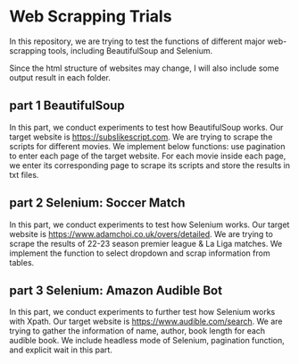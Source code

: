 # Web Scrapping Trials
In this repository, we are trying to test the functions of different major web-scrapping tools, 
including BeautifulSoup and Selenium. 

Since the html structure of websites may change, I will also include some output result in each folder.
## part 1 BeautifulSoup
In this part, we conduct experiments to test how BeautifulSoup works. Our target website is https://subslikescript.com. 
We are trying to scrape the scripts for different movies. 
We implement below functions: use pagination to enter each page of the target website. 
For each movie inside each page, 
we enter its corresponding page to scrape its scripts 
and store the results in txt files.

## part 2 Selenium: Soccer Match
In this part, we conduct experiments to test how Selenium works. Our target website is https://www.adamchoi.co.uk/overs/detailed.
We are trying to scrape the results of 22-23 season premier league & La Liga matches.
We implement the function to select dropdown and scrap information from tables.

## part 3 Selenium: Amazon Audible Bot
In this part, we conduct experiments to further test how Selenium works with Xpath. 
Our target website is https://www.audible.com/search.
We are trying to gather the information of name, author, book length for each audible book.
We include headless mode of Selenium, pagination function, and explicit wait in this part.
